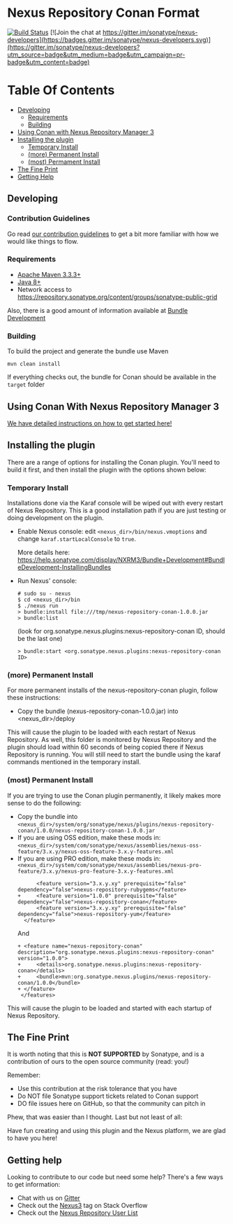 <!--

    Sonatype Nexus (TM) Open Source Version
    Copyright (c) 2017-present Sonatype, Inc.
    All rights reserved. Includes the third-party code listed at http://links.sonatype.com/products/nexus/oss/attributions.

    This program and the accompanying materials are made available under the terms of the Eclipse Public License Version 1.0,
    which accompanies this distribution and is available at http://www.eclipse.org/legal/epl-v10.html.

    Sonatype Nexus (TM) Professional Version is available from Sonatype, Inc. "Sonatype" and "Sonatype Nexus" are trademarks
    of Sonatype, Inc. Apache Maven is a trademark of the Apache Software Foundation. M2eclipse is a trademark of the
    Eclipse Foundation. All other trademarks are the property of their respective owners.

-->
# Nexus Repository Conan Format

[![Build Status](https://travis-ci.org/sonatype-nexus-community/nexus-repository-conan.svg?branch=master)](https://travis-ci.org/sonatype-nexus-community/nexus-repository-conan) [![Join the chat at https://gitter.im/sonatype/nexus-developers](https://badges.gitter.im/sonatype/nexus-developers.svg)](https://gitter.im/sonatype/nexus-developers?utm_source=badge&utm_medium=badge&utm_campaign=pr-badge&utm_content=badge)

# Table Of Contents
* [Developing](#developing)
   * [Requirements](#requirements)
   * [Building](#building)
* [Using Conan with Nexus Repository Manager 3](#using-conan-with-nexus-repository-manager-3)
* [Installing the plugin](#installing-the-plugin)
   * [Temporary Install](#temporary-install)
   * [(more) Permanent Install](#more-permanent-install)
   * [(most) Permament Install](#most-permanent-install)
* [The Fine Print](#the-fine-print)
* [Getting Help](#getting-help)

## Developing

### Contribution Guidelines

Go read [our contribution guidelines](/.github/CONTRIBUTING.md) to get a bit more familiar with how
we would like things to flow.

### Requirements

* [Apache Maven 3.3.3+](https://maven.apache.org/install.html)
* [Java 8+](http://www.oracle.com/technetwork/java/javase/downloads/jdk8-downloads-2133151.html)
* Network access to https://repository.sonatype.org/content/groups/sonatype-public-grid

Also, there is a good amount of information available at [Bundle Development](https://help.sonatype.com/display/NXRM3/Bundle+Development#BundleDevelopment-BundleDevelopmentOverview)

### Building

To build the project and generate the bundle use Maven

    mvn clean install

If everything checks out, the bundle for Conan should be available in the `target` folder

## Using Conan With Nexus Repository Manager 3

[We have detailed instructions on how to get started here!](docs/CONAN_USER_DOCUMENTATION.md)

## Installing the plugin

There are a range of options for installing the Conan plugin. You'll need to build it first, and
then install the plugin with the options shown below:

### Temporary Install

Installations done via the Karaf console will be wiped out with every restart of Nexus Repository. This is a
good installation path if you are just testing or doing development on the plugin.

* Enable Nexus console: edit `<nexus_dir>/bin/nexus.vmoptions` and change `karaf.startLocalConsole`  to `true`.

  More details here: https://help.sonatype.com/display/NXRM3/Bundle+Development#BundleDevelopment-InstallingBundles

* Run Nexus' console:
  ```
  # sudo su - nexus
  $ cd <nexus_dir>/bin
  $ ./nexus run
  > bundle:install file:///tmp/nexus-repository-conan-1.0.0.jar
  > bundle:list
  ```
  (look for org.sonatype.nexus.plugins:nexus-repository-conan ID, should be the last one)
  ```
  > bundle:start <org.sonatype.nexus.plugins:nexus-repository-conan ID>
  ```

### (more) Permanent Install

For more permanent installs of the nexus-repository-conan plugin, follow these instructions:

* Copy the bundle (nexus-repository-conan-1.0.0.jar) into <nexus_dir>/deploy

This will cause the plugin to be loaded with each restart of Nexus Repository. As well, this folder is monitored
by Nexus Repository and the plugin should load within 60 seconds of being copied there if Nexus Repository
is running. You will still need to start the bundle using the karaf commands mentioned in the temporary install.

### (most) Permanent Install

If you are trying to use the Conan plugin permanently, it likely makes more sense to do the following:

* Copy the bundle into `<nexus_dir>/system/org/sonatype/nexus/plugins/nexus-repository-conan/1.0.0/nexus-repository-conan-1.0.0.jar`
* If you are using OSS edition, make these mods in: `<nexus_dir>/system/com/sonatype/nexus/assemblies/nexus-oss-feature/3.x.y/nexus-oss-feature-3.x.y-features.xml`
* If you are using PRO edition, make these mods in: `<nexus_dir>/system/com/sonatype/nexus/assemblies/nexus-pro-feature/3.x.y/nexus-pro-feature-3.x.y-features.xml`
   ```
         <feature version="3.x.y.xy" prerequisite="false" dependency="false">nexus-repository-rubygems</feature>
   +     <feature version="1.0.0" prerequisite="false" dependency="false">nexus-repository-conan</feature>
         <feature version="3.x.y.xy" prerequisite="false" dependency="false">nexus-repository-yum</feature>
     </feature>
   ```
   And
   ```
   + <feature name="nexus-repository-conan" description="org.sonatype.nexus.plugins:nexus-repository-conan" version="1.0.0">
   +     <details>org.sonatype.nexus.plugins:nexus-repository-conan</details>
   +     <bundle>mvn:org.sonatype.nexus.plugins/nexus-repository-conan/1.0.0</bundle>
   + </feature>
    </features>
   ```
This will cause the plugin to be loaded and started with each startup of Nexus Repository.

## The Fine Print

It is worth noting that this is **NOT SUPPORTED** by Sonatype, and is a contribution of ours
to the open source community (read: you!)

Remember:

* Use this contribution at the risk tolerance that you have
* Do NOT file Sonatype support tickets related to Conan support
* DO file issues here on GitHub, so that the community can pitch in

Phew, that was easier than I thought. Last but not least of all:

Have fun creating and using this plugin and the Nexus platform, we are glad to have you here!

## Getting help

Looking to contribute to our code but need some help? There's a few ways to get information:

* Chat with us on [Gitter](https://gitter.im/sonatype/nexus-developers)
* Check out the [Nexus3](http://stackoverflow.com/questions/tagged/nexus3) tag on Stack Overflow
* Check out the [Nexus Repository User List](https://groups.google.com/a/glists.sonatype.com/forum/?hl=en#!forum/nexus-users)
